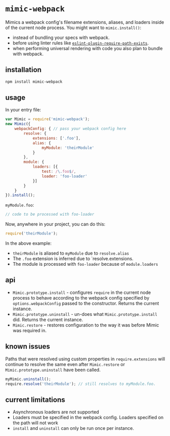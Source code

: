 # `mimic-webpack`
Mimics a webpack config's filename extensions, aliases, and loaders inside of the current node process. You might want to `mimic.install()`:
* instead of bundling your specs with webpack.
* before using linter rules like [`eslint-plugin-require-path-exists`](https://www.npmjs.com/package/eslint-plugin-require-path-exists).
* when performing universal rendering with code you also plan to bundle with webpack.

## installation
```bash
npm install mimic-webpack
```

## usage

In your entry file:
```js
var Mimic = require('mimic-webpack');
new Mimic({
    webpackConfig: { // pass your webpack config here
        resolve: {
            extensions: ['.foo'],
            alias: {
                myModule: 'theirModule'
            }
        },
        module: {
            loaders: [{
                test: /\.foo$/,
                loader: 'foo-loader'
            }]
        }
    }
}).install();
```

`myModule.foo`:
```js
// code to be processed with foo-loader
```

Now, anywhere in your project, you can do this:
```js
require('theirModule');
```

In the above example:
* `theirModule` is aliased to `myModule` due to `resolve.alias`
* The `.foo` extension is inferred due to `resolve.extensions.
* The module is processed with `foo-loader` because of `module.loaders`

## api
* `Mimic.prototype.install` - configures `require` in the current node process to behave according to the webpack config specified by `options.webpackConfig` passed to the constructor. Returns the current instance.
* `Mimic.prototype.uninstall` - un-does what `Mimic.prototype.install` did. Returns the current instance.
* `Mimic.restore` - restores configuration to the way it was before Mimic was required in.

## known issues
Paths that were resolved using custom properties in `require.extensions` will continue to resolve the same even after `Mimic.restore` or `Mimic.prototype.uninstall` have been called.

```js
myMimic.uninstall();
require.resolve('theirModule'); // still resolves to myModule.foo.
```

## current limitations
* Asynchronous loaders are not supported
* Loaders must be specified in the webpack config. Loaders specified on the path will not work
* `install` and `uninstall` can only be run once per instance.